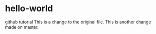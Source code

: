 # hello-world
github tutorial
This is a change to the original file.
This is another change made on master.
